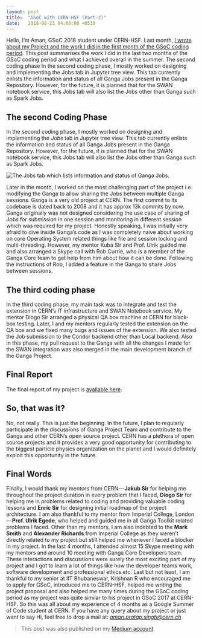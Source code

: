 ```yaml
---
layout: post
title:  "GSoC with CERN-HSF (Part-2)"
date:   2018-08-21 04:00:00 +0530
---
```


Hello, I’m Aman, GSoC 2018 student under CERN-HSF. Last month, [I wrote about my Project and the work I did in the first month of the GSoC coding period](https://blog.amanpratapsingh.in/2018/06/08/GSoC-with-CERN-HSF-Part-1/).
This post summarises the work I did in the last two months of the GSoC coding period and what I achieved overall in the summer.
The second coding phase
In the second coding phase, I mostly worked on designing and implementing the Jobs tab in Jupyter tree view. This tab currently enlists the information and status of all Ganga Jobs present in the Ganga Repository. However, for the future, it is planned that for the SWAN notebook service, this Jobs tab will also list the Jobs other than Ganga such as Spark Jobs.

## The second Coding Phase

In the second coding phase, I mostly worked on designing and implementing the *Jobs* tab in Jupyter tree view. This tab currently enlists the information and status of all Ganga Jobs present in the Ganga Repository. However, for the future, it is planned that for the SWAN notebook service, this Jobs tab will also list the Jobs other than Ganga such as Spark Jobs.

![The Jobs tab which lists information and status of Ganga Jobs.](https://cdn-images-1.medium.com/max/1600/1*iytdldfk_PDOl13kREzyjQ.gif)

Later in the month, I worked on the most challenging part of the project i.e. modifying the Ganga to allow sharing the Jobs between multiple Ganga sessions. Ganga is a very old project at CERN. The first commit to its codebase is dated back to 2008 and it has approx 13k commits by now. Ganga originally was not designed considering the use case of sharing of Jobs for submission in one session and monitoring in different session which was required for my project. Honestly speaking, I was initially very afraid to dive inside Ganga’s code as I was completely naive about working on core Operating System related things like file and session locking and multi-threading. However, my mentor Kuba Sir and Prof. Ulrik guided me and also arranged a Skype call with Rob Currie, who is a member of the Ganga Core team to get help from him about how it can be done. Following the instructions of Rob, I added a feature in the Ganga to share Jobs between sessions.

## The third coding phase
In the third coding phase, my main task was to integrate and test the extension in CERN’s IT infrastructure and SWAN Notebook service. My mentor Diogo Sir arranged a physical QA box machine at CERN for black-box testing. Later, I and my mentors regularly tested the extension on the QA box and we fixed many bugs and issues of the extension. We also tested the Job submission to the Condor backend other than Local backend. Also in this phase, my pull request to the Ganga with all the changes I made for the SWAN integration was also merged in the main development branch of the Ganga Project.

## Final Report
The final report of my project is [available here](https://amanpratapsingh.in/gangaextension/).

## So, that was it?
No, not really. This is just the beginning. In the future, I plan to regularly participate in the discussions of Ganga Project Team and contribute to the Ganga and other CERN’s open source project. CERN has a plethora of open source projects and it provides a very good opportunity for contributing to the biggest particle physics organization on the planet and I would definitely exploit this opportunity in the future.

## Final Words
Finally, I would thank my mentors from CERN — **Jakub Sir** for helping me throughout the project duration in every problem that I faced, **Diogo Sir** for helping me in problems related to coding and providing valuable coding lessons and **Enric Sir** for designing initial roadmap of the project architecture.
I am also thankful to my mentor from Imperial College, London — **Prof. Ulrik Egede**, who helped and guided me in all Ganga Toolkit related problems I faced.
Other than my mentors, I am also indebted to the **Mark Smith** and **Alexander Richards** from Imperial College as they weren’t directly related to my project but still helped me whenever I faced a blocker in my project.
In the last 4 months, I attended almost 15 Skype meeting with my mentors and around 10 meeting with Ganga Core Developers team. These interactions and discussions were surely the most exciting part of my project and I got to learn a lot of things like how the developer teams work, software development and professional ethics etc.
Last but not least, I am thankful to my senior at IIT Bhubaneswar, Krishnan R who encouraged me to apply for GSoC, introduced me to CERN-HSF, helped me writing the project proposal and also helped me many times during the GSoC coding period as my project was quite similar to his project in GSoC 2017 at CERN-HSF.
So this was all about my experience of 4 months as a Google Summer of Code student at CERN.
If you have any query about my project or just want to say Hi, feel free to drop a mail at: *aman.pratap.singh@cern.ch*

> This post was also published on my [Medium account](https://medium.com/@amanpratapsingh/gsoc-with-cern-hsf-part-2-5483005fc018).
